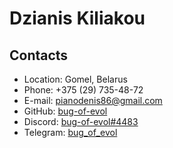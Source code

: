 # Dzianis Kiliakou

## Contacts
* Location: Gomel, Belarus
* Phone: +375 (29) 735-48-72
* E-mail: pianodenis86@gmail.com
* GitHub: [bug-of-evol](https://github.com/bug-of-evol)
* Discord: [bug-of-evol#4483](https://diiscord.com/bug-of-evol/#4483)
* Telegram: [bug_of_evol](https://t.me/bug_of_evol)

